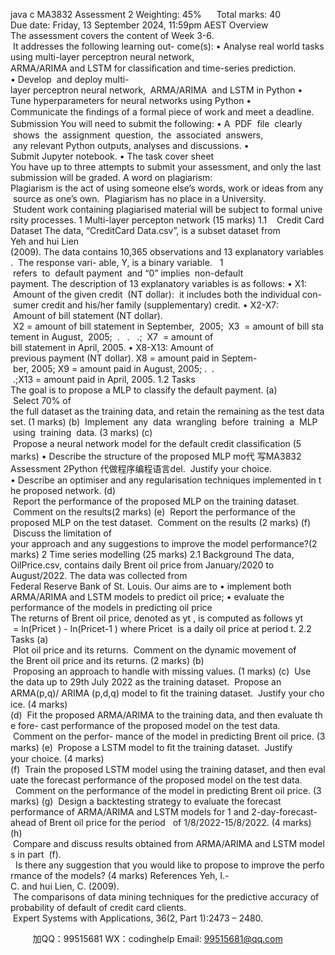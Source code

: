 java c
MA3832 
Assessment 2 
Weighting: 45%      Total marks: 40
Due date: Friday, 13 September 2024, 11:59pm AEST
Overview 
The assessment covers the content of Week 3-6.  It addresses the following learning out- come(s):
• Analyse real world tasks using multi-layer perceptron neural network, ARMA/ARIMA and LSTM for classiﬁcation and time-series prediction.
• Develop  and deploy multi-layer perceptron neural network,  ARMA/ARIMA  and LSTM in Python
• Tune hyperparameters for neural networks using Python
• Communicate the ﬁndings of a formal piece of work and meet a deadline.
Submission 
You will need to submit the following:
• A  PDF  ﬁle  clearly  shows  the  assignment  question,  the  associated  answers,  any relevant Python outputs, analyses and discussions.
• Submit Jupyter notebook.
• The task cover sheet
You have up to three attempts to submit your assessment, and only the last submission will be graded.
A word on plagiarism: Plagiarism is the act of using someone else’s words, work or ideas from any source as one’s own.  Plagiarism has no place in a University.  Student work containing plagiarised material will be subject to formal university processes.
1 Multi-layer percepton network (15 marks) 
1.1    Credit Card Dataset The data, “CreditCard Data.csv”, is a subset dataset from Yeh and hui Lien (2009). The data contains 10,365 observations and 13 explanatory variables.  The response vari- able, Y, is a binary variable.   1  refers  to  default payment  and “0” implies  non-default payment. The description of 13 explanatory variables is as follows:
• X1:  Amount of the given credit  (NT dollar):  it includes both the individual con- sumer credit and his/her family (supplementary) credit.
• X2-X7:  Amount of bill statement (NT dollar).  X2 = amount of bill statement in September,  2005;  X3  = amount of bill statement in August,  2005;  .   .   .;  X7  = amount of bill statement in April, 2005.
• X8-X13: Amount of previous payment (NT dollar). X8 = amount paid in Septem- ber, 2005; X9 = amount paid in August, 2005; .  .  .;X13 = amount paid in April, 2005.
1.2 Tasks 
The goal is to propose a MLP to classify the default payment.
(a)  Select 70% of the full dataset as the training data, and retain the remaining as the test dataset. (1 marks) 
(b)  Implement  any  data  wrangling  before  training  a  MLP  using  training  data. (3 marks) 
(c)  Propose a neural network model for the default credit classiﬁcation (5 marks) 
• Describe the structure of the proposed MLP mo代 写MA3832 Assessment 2Python
代做程序编程语言del.  Justify your choice.
• Describe an optimiser and any regularisation techniques implemented in the proposed network.
(d)  Report the performance of the proposed MLP on the training dataset.  Comment on the results(2 marks) 
(e)  Report the performance of the proposed MLP on the test dataset.  Comment on the results (2 marks) 
(f)  Discuss the limitation of your approach and any suggestions to improve the model performance?(2 marks)
2 Time series modelling (25 marks) 
2.1 Background 
The data, OilPrice.csv, contains daily Brent oil price from January/2020 to August/2022. The data was collected from Federal Reserve Bank of St. Louis. Our aims are to
• implement both ARMA/ARIMA and LSTM models to predict oil price; 
• evaluate the performance of the models in predicting oil price 
The returns of Brent oil price, denoted as yt , is computed as follows yt  = ln(Pricet ) - ln(Pricet-1 ) where Pricet  is a daily oil price at period t.
2.2 Tasks 
(a)  Plot oil price and its returns.  Comment on the dynamic movement of the Brent oil price and its returns. (2 marks) 
(b)  Proposing an approach to handle with missing values. (1 marks) 
(c)  Use the data up to 29th July 2022 as the training dataset.  Propose an ARMA(p,q)/ ARIMA (p,d,q) model to ﬁt the training dataset.  Justify your choice. (4 marks) 
(d)  Fit the proposed ARMA/ARIMA to the training data, and then evaluate the fore- cast performance of the proposed model on the test data.  Comment on the perfor- mance of the model in predicting Brent oil price. (3 marks) 
(e)  Propose a LSTM model to ﬁt the training dataset.  Justify your choice. (4 marks) 
(f)  Train the proposed LSTM model using the training dataset, and then evaluate the forecast performance of the proposed model on the test data.   Comment on the performance of the model in predicting Brent oil price. (3 marks) 
(g)  Design a backtesting strategy to evaluate the forecast performance of ARMA/ARIMA and LSTM models for 1 and 2-day-forecast-ahead of Brent oil price for the period   of 1/8/2022-15/8/2022. (4 marks) 
(h)  Compare and discuss results obtained from ARMA/ARIMA and LSTM models in part  (f).   Is there any suggestion that you would like to propose to improve the performance of the models? (4 marks) 
References 
Yeh, I.-C. and hui Lien, C. (2009).  The comparisons of data mining techniques for the predictive accuracy of probability of default of credit card clients.  Expert Systems with Applications, 36(2, Part 1):2473 – 2480.

         
加QQ：99515681  WX：codinghelp  Email: 99515681@qq.com
